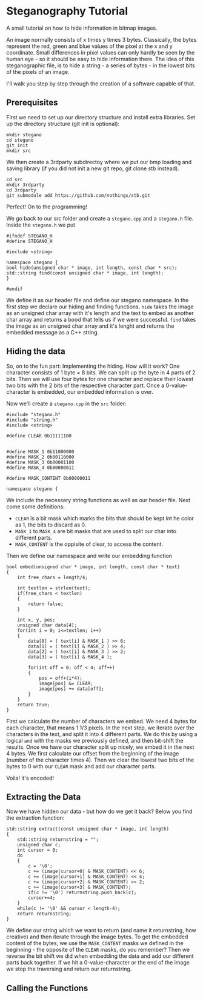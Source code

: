 # Steganography Tutorial

A small tutorial on how to hide information in bitmap images.

An image normally consists of x times y times 3 bytes.
Classically, the bytes represent the red, green and blue values of the pixel at the x and y coordinate.
Small differences in pixel values can only hardly be seen by the human eye - so it should be easy to hide information there.
The idea of this steganographic file, is to hide a string - a series of bytes - in the lowest bits of the pixels of an image.

I'll walk you step by step through the creation of a software capable of that.

## Prerequisites

First we need to set up our directory structure and install extra libraries.
Set up the directory structure (git init is optional):

```
mkdir stegano
cd stegano
git init
mkdir src
```

We then create a 3rdparty subdirectoy where we put our bmp loading and saving library (if you did not init a new git repo, git clone stb instead).

```
cd src
mkdir 3rdparty
cd 3rdparty
git submodule add https://github.com/nothings/stb.git
```

Perfect! On to the programming!

We go back to our src folder and create a `stegano.cpp` and a `stegano.h` file.
Inside the `stegano.h` we put


```
#ifndef STEGANO_H
#define STEGANO_H

#include <string>

namespace stegano {
bool hide(unsigned char * image, int length, const char * src);
std::string find(const unsigned char * image, int length);
}

#endif
```

We define it as our header file and define our stegano namespace.
In the first step we declare our hiding and finding functions.
`hide` takes the image as an unsigned char array with it's length and the text to embed as another char array and returns a bood that tells us if we were successful.
`find` takes the image as an unsigned char array and it's lenght and returns the embedded message as a C++ string.


## Hiding the data

So, on to the fun part: Implementing the hiding. How will it work?
One character consists of 1 byte = 8 bits. We can split up the byte in 4 parts of 2 bits.
Then we will use four bytes for one character and replace their lowest two bits with the 2 bits of the respective character part.
Once a 0-value-character is embedded, our embedded information is over.

Now we'll create a `stegano.cpp` in the `src` folder:

```
#include "stegano.h"
#include "string.h"
#include <string>

#define CLEAR 0b11111100


#define MASK_1 0b11000000
#define MASK_2 0b00110000
#define MASK_3 0b00001100
#define MASK_4 0b00000011

#define MASK_CONTENT 0b00000011

namespace stegano {
```

We include the necessary string functions as well as our header file.
Next come some definitions:

* `CLEAR` is a bit mask which marks the bits that should be kept int he color as 1, the bits to discard as 0.
* `MASK_1` to `MASK_4` are bit masks that are used to split our char into different parts.
* `MASK_CONTENT` is the oppisite of clear, to access the content.

Then we define our namespace and write our embedding function

```
bool embed(unsigned char * image, int length, const char * text)
{
    int free_chars = length/4;

    int textlen = strlen(text);
    if(free_chars < textlen)
    {
        return false;
    }

    int x, y, pos;
    unsigned char data[4];
    for(int i = 0; i<=textlen; i++)
    {
        data[0] = ( text[i] & MASK_1 ) >> 6;
        data[1] = ( text[i] & MASK_2 ) >> 4;
        data[2] = ( text[i] & MASK_3 ) >> 2;
        data[3] = ( text[i] & MASK_4 );

        for(int off = 0; off < 4; off++)
        {
            pos = off+(i*4);
            image[pos] &= CLEAR;
            image[pos] += data[off];
        }
    }
    return true;
}
```

First we calculate the number of characters we embed.
We need 4 bytes for each character, that means 1 1/3 pixels.
In the next step, we iterate over the characters in the text, and split it into 4 different parts.
We do this by using a logical `and` with the masks we previously defined, and then bit-shift the results.
Once we have our character split up nicely, we embed it in the next 4 bytes. We first calculate our offset from the beginning of the image (number of the character times 4).
Then we clear the lowest two bits of the bytes to 0 with our `CLEAR` mask and add our character parts.

Voila! it's encoded!

## Extracting the Data

Now we have hidden our data - but how do we get it back?
Below you find the extraction function:

```
std::string extract(const unsigned char * image, int length)
{
    std::string returnstring = "";
    unsigned char c;
    int cursor = 0;
    do
    {
        c = '\0';
        c += (image[cursor+0] & MASK_CONTENT) << 6;
        c += (image[cursor+1] & MASK_CONTENT) << 4;
        c += (image[cursor+2] & MASK_CONTENT) << 2;
        c += (image[cursor+3] & MASK_CONTENT);
        if(c != '\0') returnstring.push_back(c);
        cursor+=4;
    }
    while(c != '\0' && cursor < length-4);
    return returnstring;
}
```

We define our string which we want to return (and name it returnstring, how creative) and then iterate through the image bytes.
To get the embedded content of the bytes, we use the `MASK_CONTENT` masks we defined in the beginning - the opposite of the `CLEAR` masks, do you remember?
Then we reverse the bit shift we did when embedding the data and add our different parts back together. If we hit a 0-value-character or the end of the image we stop the traversing and return our returnstring.

## Calling the Functions
